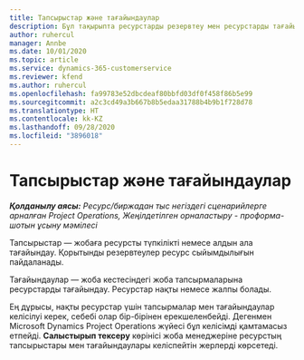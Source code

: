 ```yaml
---
title: Тапсырыстар және тағайындаулар
description: Бұл тақырыпта ресурстарды резервтеу мен ресурстарды тағайындау арасындағы айырмашылықтар туралы ақпарат берілген.
author: ruhercul
manager: Annbe
ms.date: 10/01/2020
ms.topic: article
ms.service: dynamics-365-customerservice
ms.reviewer: kfend
ms.author: ruhercul
ms.openlocfilehash: fa99783e52dbcdeaf80bbfd03df0f458f86b5e99
ms.sourcegitcommit: a2c3cd49a3b667b8b5edaa31788b4b9b1f728d78
ms.translationtype: HT
ms.contentlocale: kk-KZ
ms.lasthandoff: 09/28/2020
ms.locfileid: "3896018"
---
```

# <a name="bookings-vs-assignments"></a>Тапсырыстар және тағайындаулар

_**Қолданылу аясы:** Ресурс/биржадан тыс негіздегі сценарийлерге арналған Project Operations, Жеңілдетілген орналастыру - проформа-шотын ұсыну мәмілесі_

Тапсырыстар — жобаға ресурсты түпкілікті немесе алдын ала тағайындау. Қорытынды резервтеулер ресурс сыйымдылығын пайдаланады. 

Тағайындаулар — жоба кестесіндегі жоба тапсырмаларына ресурстарды тағайындау. Ресурстар нақты немесе жалпы болады. 

Ең дұрысы, нақты ресурстар үшін тапсырмалар мен тағайындаулар келісілуі керек, себебі олар бір-бірінен ерекшеленбейді. Дегенмен Microsoft Dynamics Project Operations жүйесі бұл келісімді қамтамасыз етпейді. **Салыстырып тексеру** көрінісі жоба менеджеріне ресурстың тапсырыстары мен тағайындаулары келіспейтін жерлерді көрсетеді.
